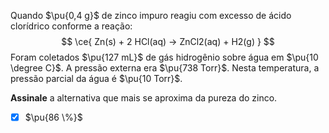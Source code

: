 Quando $\pu{0,4 g}$ de zinco impuro reagiu com excesso de ácido clorídrico conforme a reação:
$$
    \ce{ Zn(s) + 2 HCl(aq) -> ZnCl2(aq) + H2(g) }
$$
Foram coletados $\pu{127 mL}$ de gás hidrogênio sobre água em $\pu{10 \degree C}$. A pressão externa era $\pu{738 Torr}$. Nesta temperatura, a pressão parcial da água é $\pu{10 Torr}$.

**Assinale** a alternativa que mais se aproxima da pureza do zinco.

- [x] $\pu{86 \%}$

